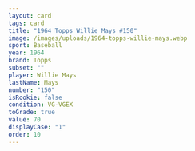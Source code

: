 ```yaml
---
layout: card
tags: card
title: "1964 Topps Willie Mays #150"
image: /images/uploads/1964-topps-willie-mays.webp
sport: Baseball
year: 1964
brand: Topps
subset: ""
player: Willie Mays
lastName: Mays
number: "150"
isRookie: false
condition: VG-VGEX
toGrade: true
value: 70
displayCase: "1"
order: 10
---
```


